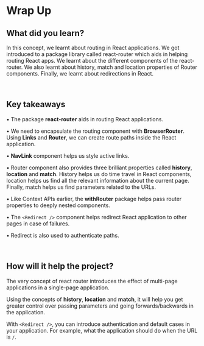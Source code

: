 # Wrap Up

## What did you learn?

In this concept, we learnt about routing in React applications. We got introduced to a package library called react-router which aids in helping routing React apps. We learnt about the different components of the react-router. We also learnt about history, match and location properties of Router components. Finally, we learnt about redirections in React.

<br />

## Key takeaways

•	The package **react-router** aids in routing React applications.

•	We need to encapsulate the routing component with **BrowserRouter**. Using **Links** and **Router**, we can create route paths inside the React application.

•	**NavLink** component helps us style active links.

•	Router component also provides three brilliant properties called **history**, **location** and **match**. History helps us do time travel in React components, location helps us find all the relevant information about the current page. Finally, match helps us find parameters related to the URLs.

•	Like Context APIs earlier, the **withRouter** package helps pass router properties to deeply nested components.

•	The ```<Redirect />``` component helps redirect React application to other pages in case of failures.

•	Redirect is also used to authenticate paths. 

<br />

## How will it help the project?

The very concept of react router introduces the effect of multi-page applications in a single-page application. 

Using the concepts of **history**, **location** and **match**, it will help you get greater control over passing parameters and going forwards/backwards in the application.

With ```<Redirect />```, you can introduce authentication and default cases in your application. For example, what the application should do when the URL is ```/```.
